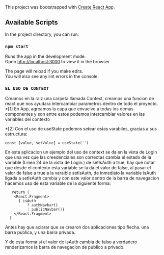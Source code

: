 This project was bootstrapped with [Create React App](https://github.com/facebook/create-react-app).

## Available Scripts

In the project directory, you can run:

### `npm start`

Runs the app in the development mode.<br />
Open [http://localhost:3000](http://localhost:3000) to view it in the browser.

The page will reload if you make edits.<br />
You will also see any lint errors in the console.



### `EL USO DE CONTEXT`
Creamos en la raiz una carpeta llamada Context, creamos una funcion de react que nos ayudara intercambiar parametros dentro de todo el proyecto. 
*[1]
En App, agreamos la capa que envuelve a todas los demas componentes y son entre estos podemos intercambiar valores en las variables del contexto

*[2]
Con el uso de useState podemos setear estas varabiles, gracias a sus estructura:

```
const [value, setValue] = useState('')

```

En esta aplicacion un ejemplo del uso de context se da en la vista de Login que una vez que las creedenciales son correctas cambia el estado de la variable (Linea 24 de la vista de Login.) de setIsAuth a true, hay que notar que desde el contexto esta variable se la da el valor de false, al pasar el valor de false a true a la varaible setIsAuth, de inmediato la variable isAuth ligada a setIsAuth cambia y con este valor dentro de la barra de navegacion hacemos uso de esta variable de la siguiente forma: 
 
``` 
   return (
    <React.Fragment>
      { isAuth 
          ? authNavbar()
          : publicNavbar()}
    </React.Fragment>
  )

```
Antes hay que aclarar que se crearon dos aplicaciones tipo flecha. una barra publica, y una barra privada.

Y de esta forma si el valor de isAuth cambia de falso a verdadero renderizamos la barra de navegacion de publico a privado.


